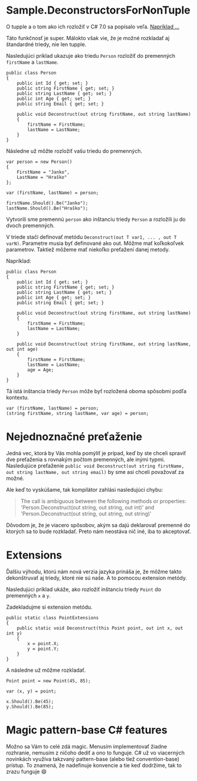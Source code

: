 # Sample.DeconstructorsForNonTuple

O tupple a o tom ako ich rozložiť v C# 7.0 sa popísalo veľa. [Napríklad ...](https://visualstudiomagazine.com/articles/2017/01/01/tuples-csharp-7.aspx)


Táto funkčnosť je super. Málokto však vie, že je možné rozkladať aj štandardné triedy, nie len tupple.

Nasledujúci príklad ukazuje ako triedu ```Person``` rozložiť do premenných ```firstName``` a ```lastName```.

```
public class Person
{
    public int Id { get; set; }
    public string FirstName { get; set; }
    public string LastName { get; set; }
    public int Age { get; set; }
    public string Email { get; set; }

    public void Deconstruct(out string firstName, out string lastName)
    {
        firstName = FirstName;
        lastName = LastName;
    }
}
```

Následne už môžte rozložiť vašu triedu do premenných.
```
var person = new Person()
{
    FirstName = "Janko",
    LastName = "Hraško"
};

var (firstName, lastName) = person;

firstName.Should().Be("Janko");
lastName.Should().Be("Hraško");
```
Vytvorili sme premennú ```person``` ako inštanciu triedy ```Person``` a rozložili ju do dvoch premenných.

V triede stačí definovať metódu ```Deconstruct(out T var1, ... , out T varN)```. Parametre musia byť definované ako out.
Môžme mať koľkokoľvek parametrov. Taktiež môžeme mať niekoľko preťažení danej metody.

Napríklad:
```
public class Person
{
    public int Id { get; set; }
    public string FirstName { get; set; }
    public string LastName { get; set; }
    public int Age { get; set; }
    public string Email { get; set; }

    public void Deconstruct(out string firstName, out string lastName)
    {
        firstName = FirstName;
        lastName = LastName;
    }

    public void Deconstruct(out string firstName, out string lastName, out int age)
    {
        firstName = FirstName;
        lastName = LastName;
        age = Age;
    }
}
```
Tá istá inštancia triedy ```Person``` môže byť rozložená oboma spôsobmi podľa kontextu.
```
var (firstName, lastName) = person;
(string firstName, string lastName, var age) = person;
```

# Nejednoznačné preťaženie
Jedná vec, ktorá by Vás mohla pomýliť je prípad, keď by ste chceli spraviť dve preťaženia s rovnakým počtom premenných,
ale inými typmi.
Nasledujúce preťaženie ```public void Deconstruct(out string firstName, out string lastName, out string email)```
by sme asi chceli považovať za možné.

Ale keď to vyskúšame, tak kompilátor zahlási nasledujúci chybu:
>The call is ambiguous between the following methods or properties: 'Person.Deconstruct(out string, out string, out int)' and 'Person.Deconstruct(out string, out string, out string)'

Dôvodom je, že je viacero spôsobov, akým sa dajú deklarovať premenné do ktorých sa to bude rozkladať. Preto nám neostáva nič iné, iba to akceptovať.

# Extensions
Ďalšiu výhodu, ktorú nám nová verzia jazyka prináša je, že môžme takto dekonštruvať aj triedy, ktoré nie sú naše. A to pomocou extension metódy.

Nasledujúci príklad ukáže, ako rozložiť inštanciu triedy ```Point``` do premenných ```x``` a ```y```.

Zadekladujme si extension metódu.
```
public static class PointExtensions
{
    public static void Deconstruct(this Point point, out int x, out int y)
    {
        x = point.X;
        y = point.Y;
    }
}
```
A následne už môžme rozkladať.
```
Point point = new Point(45, 85);

var (x, y) = point;

x.Should().Be(45);
y.Should().Be(85);
```

# Magic pattern-base C# features
Možno sa Vám to celé zdá magic. Menusím implementovať žiadne rozhranie, nemusím z ničoho dediť a ono to funguje. C# už vo viacerných novinkách využíva takzvaný pattern-base (alebo tiež convention-base) prístup. To znamená, že nadefinuje konvencie a tie keď dodržíme, tak to zrazu funguje :smile: